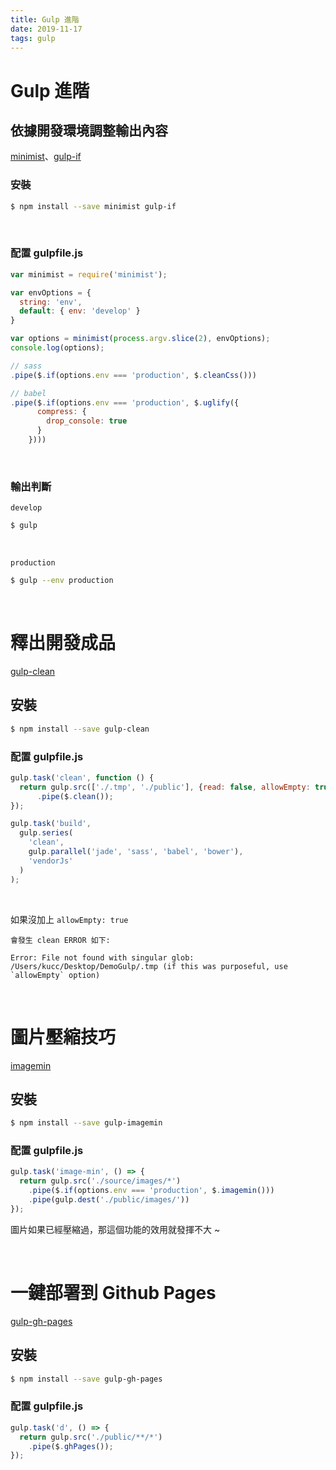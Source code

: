 ```yaml
---
title: Gulp 進階
date: 2019-11-17
tags: gulp
---
```


# Gulp 進階

## 依據開發環境調整輸出內容

[minimist](https://www.npmjs.com/package/minimist)、[gulp-if](https://www.npmjs.com/package/gulp-if)

### 安裝

```bash
$ npm install --save minimist gulp-if
```

<br>

### 配置 gulpfile.js

```js
var minimist = require('minimist');

var envOptions = {
  string: 'env',
  default: { env: 'develop' }
}

var options = minimist(process.argv.slice(2), envOptions);
console.log(options);

// sass
.pipe($.if(options.env === 'production', $.cleanCss()))

// babel
.pipe($.if(options.env === 'production', $.uglify({
      compress: {
        drop_console: true
      }
    })))
```

<br>

### 輸出判斷

`develop`

```bash
$ gulp
```

<br>

`production`

```bash
$ gulp --env production
```

<br>

# 釋出開發成品

[gulp-clean](https://www.npmjs.com/package/gulp-clean)

## 安裝

```bash
$ npm install --save gulp-clean
```

### 配置 gulpfile.js

```js
gulp.task('clean', function () {
  return gulp.src(['./.tmp', './public'], {read: false, allowEmpty: true})
      .pipe($.clean());
});

gulp.task('build',
  gulp.series(
    'clean',
    gulp.parallel('jade', 'sass', 'babel', 'bower'),
    'vendorJs'
  )
);
```

<br>

如果沒加上 `allowEmpty: true`

    會發生 clean ERROR 如下:

    Error: File not found with singular glob: /Users/kucc/Desktop/DemoGulp/.tmp (if this was purposeful, use `allowEmpty` option)

<br>

# 圖片壓縮技巧

[imagemin](https://www.npmjs.com/package/gulp-imagemin)

## 安裝

```bash
$ npm install --save gulp-imagemin
```

### 配置 gulpfile.js

```js
gulp.task('image-min', () => {
  return gulp.src('./source/images/*')
    .pipe($.if(options.env === 'production', $.imagemin()))
    .pipe(gulp.dest('./public/images/'))
});
```

圖片如果已經壓縮過，那這個功能的效用就發揮不大 ~

<br>

# 一鍵部署到 Github Pages

[gulp-gh-pages](https://www.npmjs.com/package/gulp-gh-pages)

## 安裝

```bash
$ npm install --save gulp-gh-pages
```

### 配置 gulpfile.js

```js
gulp.task('d', () => {
  return gulp.src('./public/**/*')
    .pipe($.ghPages());
});
```
